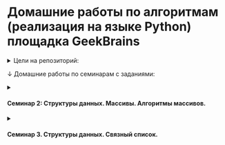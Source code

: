 # Домашние работы по алгоритмам (реализация на языке Python) площадка GeekBrains

<details><summary>Цели на репозиторий:</summary>
<p>

✕ Выполнить домашнюю работу 1 семинара
  
✔️ Выполнить домашнюю работу 2 семинара

✔️ Выполнить домашнюю работу 3 семинара
  
✕ Выполнить домашнюю работу 4 семинара
  
✕ Выполнить домашнюю работу 5 семинара
  
✕ Выполнить домашнюю работу 6 семинара
  
✕ Выполнить домашнюю работу 7 семинара

</p>
</details>


↓ Домашние работы по семинарам с заданиями:

<details><summary><h4>Семинар 2: Структуры данных. Массивы. Алгоритмы массивов.</h4></summary>

✔️ Реализовать алгоритм пирамидальной сортировки (сортировка кучей).

</details>

<details><summary><h4>Семинар 3. Структуры данных. Связный список.</h4></summary>

✔️ Необходимо реализовать метод разворота связного списка (двухсвязного или односвязного на выбор).(можно провериться тут : https://leetcode.com/problems/reverse-linked-list/)
✕ (Необязательное)* попробуйте вывести n-е число с конца односвязного списка, предварительно не узнавая его размер : )

</details>
